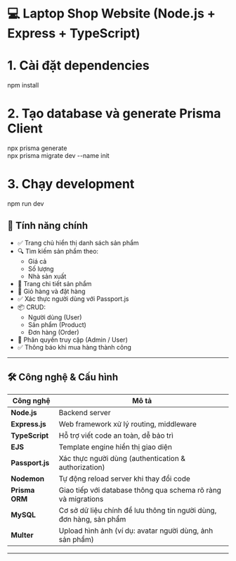 # 💻 Laptop Shop Website (Node.js + Express + TypeScript)

# 1. Cài đặt dependencies
npm install

# 2. Tạo database và generate Prisma Client
npx prisma generate  
npx prisma migrate dev --name init

# 3. Chạy development
npm run dev

## 🧩 Tính năng chính

- ✅ Trang chủ hiển thị danh sách sản phẩm
- 🔍 Tìm kiếm sản phẩm theo:
  - Giá cả
  - Số lượng
  - Nhà sản xuất
- 📄 Trang chi tiết sản phẩm
- 🛒 Giỏ hàng và đặt hàng
- ✅ Xác thực người dùng với Passport.js
- 📦 CRUD:
  - Người dùng (User)
  - Sản phẩm (Product)
  - Đơn hàng (Order)
- 🔐 Phân quyền truy cập (Admin / User)
- ✅ Thông báo khi mua hàng thành công

---

## 🛠️ Công nghệ & Cấu hình

| Công nghệ             | Mô tả                                                                 |
|----------------------|------------------------------------------------------------------------|
| **Node.js**          | Backend server                                                         |
| **Express.js**       | Web framework xử lý routing, middleware                                |
| **TypeScript**       | Hỗ trợ viết code an toàn, dễ bảo trì                                   |
| **EJS**              | Template engine hiển thị giao diện                                     |
| **Passport.js**      | Xác thực người dùng (authentication & authorization)                   |
| **Nodemon**          | Tự động reload server khi thay đổi code                                |
| **Prisma ORM**       | Giao tiếp với database thông qua schema rõ ràng và migrations          |
| **MySQL**            | Cơ sở dữ liệu chính để lưu thông tin người dùng, đơn hàng, sản phẩm    |
| **Multer**           | Upload hình ảnh (ví dụ: avatar người dùng, ảnh sản phẩm)               |

---


